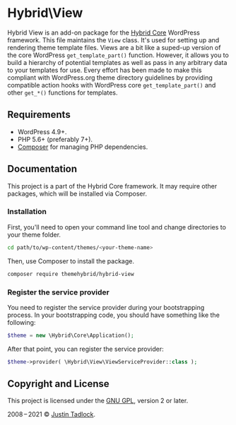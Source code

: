 # Hybrid\\View

Hybrid View is an add-on package for the [Hybrid Core](https://github.com/themehybrid/hybrid-core) WordPress framework. This file maintains the `View` class.  It's used for setting up and rendering theme template files. Views are a bit like a suped-up version of the core WordPress `get_template_part()` function. However, it allows you to build a hierarchy of potential templates as well as pass in any arbitrary data to your templates for use. Every effort has been made to make this compliant with WordPress.org theme directory guidelines by providing compatible action hooks with WordPress core `get_template_part()` and other `get_*()` functions for templates.

## Requirements

* WordPress 4.9+.
* PHP 5.6+ (preferably 7+).
* [Composer](https://getcomposer.org/) for managing PHP dependencies.

## Documentation

This project is a part of the Hybrid Core framework. It may require other packages, which will be installed via Composer.

### Installation

First, you'll need to open your command line tool and change directories to your theme folder.

```bash
cd path/to/wp-content/themes/<your-theme-name>
```

Then, use Composer to install the package.

```bash
composer require themehybrid/hybrid-view
```

### Register the service provider

You need to register the service provider during your bootstrapping process.  In your bootstrapping code, you should have something like the following:

```php
$theme = new \Hybrid\Core\Application();
```

After that point, you can register the service provider:

```php
$theme->provider( \Hybrid\View\ViewServiceProvider::class );
```

## Copyright and License

This project is licensed under the [GNU GPL](http://www.gnu.org/licenses/old-licenses/gpl-2.0.html), version 2 or later.

2008&thinsp;&ndash;&thinsp;2021 &copy; [Justin Tadlock](https://themehybrid.com).
